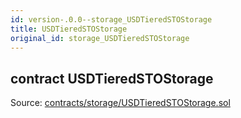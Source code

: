 ```yaml
---
id: version-.0.0--storage_USDTieredSTOStorage
title: USDTieredSTOStorage
original_id: storage_USDTieredSTOStorage
---
```


<div class="contract-doc"><div class="contract"><h2 class="contract-header"><span class="contract-kind">contract</span> USDTieredSTOStorage</h2><div class="source">Source: <a href="https://github.com/PolymathNetwork/polymath-core/blob/v2.1.0/contracts/storage/USDTieredSTOStorage.sol" target="_blank">contracts/storage/USDTieredSTOStorage.sol</a></div></div></div>

